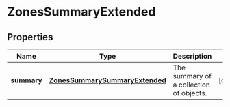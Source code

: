 
# ZonesSummaryExtended

## Properties
Name | Type | Description | Notes
------------ | ------------- | ------------- | -------------
**summary** | [**ZonesSummarySummaryExtended**](ZonesSummarySummaryExtended.md) | The summary of a collection of objects. |  [optional]



